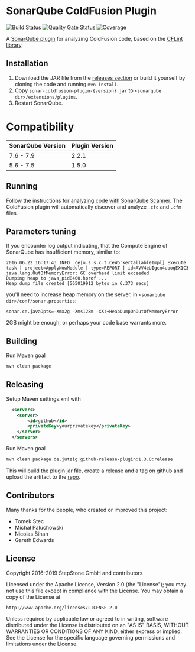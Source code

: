 # SonarQube ColdFusion Plugin
[![Build Status](https://travis-ci.org/stepstone-tech/sonar-coldfusion.svg?branch=master)](https://travis-ci.org/stepstone-tech/sonar-coldfusion) [![Quality Gate Status](https://sonarcloud.io/api/project_badges/measure?project=stepstone-tech_sonar-coldfusion&metric=alert_status)](https://sonarcloud.io/dashboard?id=stepstone-tech_sonar-coldfusion) [![Coverage](https://sonarcloud.io/api/project_badges/measure?project=stepstone-tech_sonar-coldfusion&metric=coverage)](https://sonarcloud.io/dashboard?id=stepstone-tech_sonar-coldfusion)

A [SonarQube plugin](http://www.sonarqube.org/) for analyzing ColdFusion code, based on the [CFLint library](https://github.com/cflint/CFLint).

## Installation

1. Download the JAR file from the [releases section](https://github.com/stepstone-tech/sonar-coldfusion/releases) or build it yourself by cloning the code and running `mvn install`.
1. Copy `sonar-coldfusion-plugin-{version}.jar` to `<sonarqube dir>/extensions/plugins`.
1. Restart SonarQube.

# Compatibility

SonarQube Version | Plugin Version
------------------|---------------
7.6 - 7.9         | 2.2.1
5.6 - 7.5         | 1.5.0

## Running

Follow the instructions for [analyzing code with SonarQube Scanner](http://docs.sonarqube.org/display/SCAN/Analyzing+with+SonarQube+Scanner). The ColdFusion plugin will automatically discover and analyze `.cfc` and `.cfm` files.

## Parameters tuning

If you encounter log output indicating, that the Compute Engine of SonarQube has insufficient memory, similar to:

```
2016.06.22 16:17:43 INFO  ce[o.s.s.c.t.CeWorkerCallableImpl] Execute task | project=ApplyNowModule | type=REPORT | id=AVV4eUIgcn4uboqEX1C3
java.lang.OutOfMemoryError: GC overhead limit exceeded
Dumping heap to java_pid8400.hprof ...
Heap dump file created [565019912 bytes in 6.373 secs]
```

you'll need to increase heap memory on the server, in `<sonarqube dir>/conf/sonar.properties`:

```
sonar.ce.javaOpts=-Xmx2g -Xms128m -XX:+HeapDumpOnOutOfMemoryError
```

2GB might be enough, or perhaps your code base warrants more.

## Building

Run Maven goal

```bash
mvn clean package
```

## Releasing

Setup Maven settings.xml with

```xml
  <servers>
    <server>
        <id>github</id>
        <privateKey>yourprivatekey</privateKey>
    </server>
  </servers>
```

Run Maven goal

```bash
mvn clean package de.jutzig:github-release-plugin:1.3.0:release 
```

This will build the plugin jar file, create a release and a tag on github and upload the artifact to
the [repo](https://github.com/stepstone-tech/sonar-coldfusion).
## Contributors	

Many thanks for the people, who created or improved this project:

 - Tomek Stec
 - Michał Paluchowski 
 - Nicolas Bihan
 - Gareth Edwards
 
## License

Copyright 2016-2019 StepStone GmbH
          and contributors


Licensed under the Apache License, Version 2.0 (the "License"); you may not use this file except in compliance with the License. You may obtain a copy of the License at

    http://www.apache.org/licenses/LICENSE-2.0

Unless required by applicable law or agreed to in writing, software distributed under the License is distributed on an "AS IS" BASIS, WITHOUT WARRANTIES OR CONDITIONS OF ANY KIND, either express or implied. See the License for the specific language governing permissions and limitations under the License.
